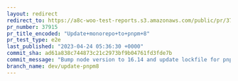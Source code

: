```yaml
---
layout: redirect
redirect_to: https://a8c-woo-test-reports.s3.amazonaws.com/public/pr/37915/e2e/index.html
pr_number: 37915
pr_title_encoded: "Update+monorepo+to+pnpm+8"
pr_test_type: e2e
last_published: "2023-04-24 05:36:30 +0000"
commit_sha: ad61a838c744873c21c2973bf9b04761fd3fde7b
commit_message: "Bump node version to 16.14 and update lockfile for pnpm 8"
branch_name: dev/update-pnpm8
---
```

